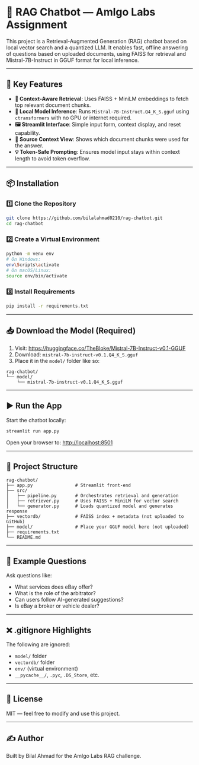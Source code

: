 
# 🤖 RAG Chatbot — Amlgo Labs Assignment

This project is a Retrieval-Augmented Generation (RAG) chatbot based on local vector search and a quantized LLM. It enables fast, offline answering of questions based on uploaded documents, using FAISS for retrieval and Mistral-7B-Instruct in GGUF format for local inference.

---

## 🔹 Key Features

- **📄 Context-Aware Retrieval**: Uses FAISS + MiniLM embeddings to fetch top relevant document chunks.
- **🧠 Local Model Inference**: Runs `Mistral-7B-Instruct.Q4_K_S.gguf` using `ctransformers` with no GPU or internet required.
- **🖼️ Streamlit Interface**: Simple input form, context display, and reset capability.
- **📑 Source Context View**: Shows which document chunks were used for the answer.
- **💡 Token-Safe Prompting**: Ensures model input stays within context length to avoid token overflow.

---

## 📦 Installation

### 1️⃣ Clone the Repository

```bash
git clone https://github.com/bilalahmad0210/rag-chatbot.git
cd rag-chatbot
```

### 2️⃣ Create a Virtual Environment

```bash
python -m venv env
# On Windows:
env\Scripts\activate
# On macOS/Linux:
source env/bin/activate
```

### 3️⃣ Install Requirements

```bash
pip install -r requirements.txt
```

---

## 📥 Download the Model (Required)

1. Visit: https://huggingface.co/TheBloke/Mistral-7B-Instruct-v0.1-GGUF
2. Download: `mistral-7b-instruct-v0.1.Q4_K_S.gguf`
3. Place it in the `model/` folder like so:

```
rag-chatbot/
└── model/
    └── mistral-7b-instruct-v0.1.Q4_K_S.gguf
```

---

## ▶️ Run the App

Start the chatbot locally:

```bash
streamlit run app.py
```

Open your browser to: [http://localhost:8501](http://localhost:8501)

---

## 📄 Project Structure

```
rag-chatbot/
├── app.py                # Streamlit front-end
├── src/
│   ├── pipeline.py       # Orchestrates retrieval and generation
│   ├── retriever.py      # Uses FAISS + MiniLM for vector search
│   └── generator.py      # Loads quantized model and generates response
├── vectordb/             # FAISS index + metadata (not uploaded to GitHub)
├── model/                # Place your GGUF model here (not uploaded)
├── requirements.txt
└── README.md
```

---

## 🧠 Example Questions

Ask questions like:

- What services does eBay offer?
- What is the role of the arbitrator?
- Can users follow AI-generated suggestions?
- Is eBay a broker or vehicle dealer?

---

## ❌ .gitignore Highlights

The following are ignored:

- `model/` folder
- `vectordb/` folder
- `env/` (virtual environment)
- `__pycache__/`, `.pyc`, `.DS_Store`, etc.

---

## 📜 License

MIT — feel free to modify and use this project.

---

## ✍️ Author

Built by Bilal Ahmad for the Amlgo Labs RAG challenge.

